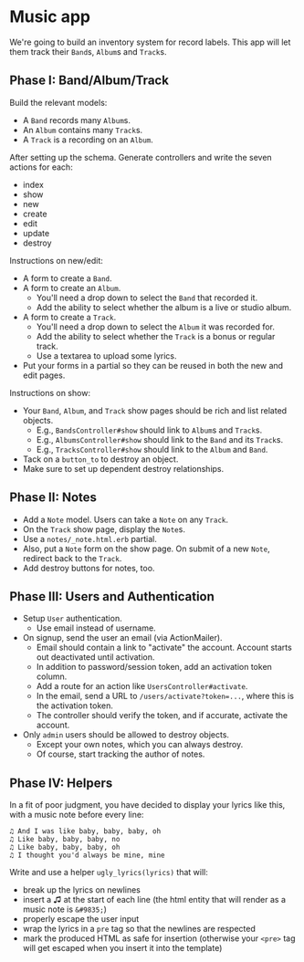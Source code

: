 # Music app

We're going to build an inventory system for record labels. This app
will let them track their `Band`s, `Album`s and `Track`s.

## Phase I: Band/Album/Track

Build the relevant models:

* A `Band` records many `Album`s.
* An `Album` contains many `Track`s.
* A `Track` is a recording on an `Album`.

After setting up the schema. Generate controllers and write the
seven actions for each:

* index
* show
* new
* create
* edit
* update
* destroy

Instructions on new/edit:

* A form to create a `Band`.
* A form to create an `Album`.
    * You'll need a drop down to select the `Band` that recorded it.
    * Add the ability to select whether the album is a live or studio album.
* A form to create a `Track`.
    * You'll need a drop down to select the `Album` it was recorded
      for.
    * Add the ability to select whether the `Track` is a bonus or
      regular track.
    * Use a textarea to upload some lyrics.
* Put your forms in a partial so they can be reused in both the new
  and edit pages.

Instructions on show:

* Your `Band`, `Album`, and `Track` show pages should be rich and list
  related objects.
    * E.g., `BandsController#show` should link to `Album`s and
      `Track`s.
    * E.g., `AlbumsController#show` should link to the `Band` and its
      `Track`s.
    * E.g., `TracksController#show` should link to the `Album` and
      `Band`.
* Tack on a `button_to` to destroy an object.
* Make sure to set up dependent destroy relationships.

## Phase II: Notes

* Add a `Note` model. Users can take a `Note` on any `Track`.
* On the `Track` show page, display the `Note`s.
* Use a `notes/_note.html.erb` partial.
* Also, put a `Note` form on the show page. On submit of a new `Note`,
  redirect back to the `Track`.
* Add destroy buttons for notes, too.

## Phase III: Users and Authentication

* Setup `User` authentication.
    * Use email instead of username.
* On signup, send the user an email (via ActionMailer).
    * Email should contain a link to "activate" the account. Account
      starts out deactivated until activation.
    * In addition to password/session token, add an activation token
      column.
    * Add a route for an action like `UsersController#activate`.
    * In the email, send a URL to `/users/activate?token=...`, where
      this is the activation token.
    * The controller should verify the token, and if accurate,
      activate the account.
* Only `admin` users should be allowed to destroy objects.
    * Except your own notes, which you can always destroy.
    * Of course, start tracking the author of notes.

## Phase IV: Helpers

In a fit of poor judgment, you have decided to display your lyrics
like this, with a music note before every line:

```
♫ And I was like baby, baby, baby, oh
♫ Like baby, baby, baby, no
♫ Like baby, baby, baby, oh
♫ I thought you'd always be mine, mine
```

Write and use a helper `ugly_lyrics(lyrics)` that will:

* break up the lyrics on newlines
* insert a ♫ at the start of each line (the html entity that will render as a
  music note is `&#9835;`)
* properly escape the user input
* wrap the lyrics in a `pre` tag so that the newlines are respected
* mark the produced HTML as safe for insertion (otherwise your `<pre>` tag will
  get escaped when you insert it into the template)
